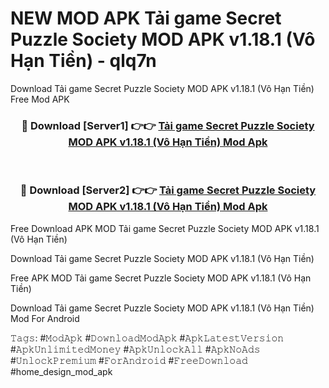 # NEW MOD APK Tải game Secret Puzzle Society MOD APK v1.18.1 (Vô Hạn Tiền) - qlq7n
Download Tải game Secret Puzzle Society MOD APK v1.18.1 (Vô Hạn Tiền) Free Mod APK

<div align="center">
<h3>🔴 Download [Server1] 👉👉 <a href="https://apk-comot.site?title=Tải_game_Secret_Puzzle_Society_MOD_APK_v1.18.1_(Vô_Hạn_Tiền)">Tải game Secret Puzzle Society MOD APK v1.18.1 (Vô Hạn Tiền) Mod Apk</a></h3><br>

<h3>🔴 Download [Server2] 👉👉 <a href="https://apk-comot.site?title=Tải_game_Secret_Puzzle_Society_MOD_APK_v1.18.1_(Vô_Hạn_Tiền)">Tải game Secret Puzzle Society MOD APK v1.18.1 (Vô Hạn Tiền) Mod Apk</a></h3>
</div>


Free Download APK MOD Tải game Secret Puzzle Society MOD APK v1.18.1 (Vô Hạn Tiền)

Download Tải game Secret Puzzle Society MOD APK v1.18.1 (Vô Hạn Tiền) 

Free APK MOD Tải game Secret Puzzle Society MOD APK v1.18.1 (Vô Hạn Tiền) 

Download Tải game Secret Puzzle Society MOD APK v1.18.1 (Vô Hạn Tiền) Mod For Android

𝚃𝚊𝚐𝚜: #𝙼𝚘𝚍𝙰𝚙𝚔 #𝙳𝚘𝚠𝚗𝚕𝚘𝚊𝚍𝙼𝚘𝚍𝙰𝚙𝚔 #𝙰𝚙𝚔𝙻𝚊𝚝𝚎𝚜𝚝𝚅𝚎𝚛𝚜𝚒𝚘𝚗 #𝙰𝚙𝚔𝚄𝚗𝚕𝚒𝚖𝚒𝚝𝚎𝚍𝙼𝚘𝚗𝚎𝚢 #𝙰𝚙𝚔𝚄𝚗𝚕𝚘𝚌𝚔𝙰𝚕𝚕 #𝙰𝚙𝚔𝙽𝚘𝙰𝚍𝚜 #𝚄𝚗𝚕𝚘𝚌𝚔𝙿𝚛𝚎𝚖𝚒𝚞𝚖 #𝙵𝚘𝚛𝙰𝚗𝚍𝚛𝚘𝚒𝚍 #𝙵𝚛𝚎𝚎𝙳𝚘𝚠𝚗𝚕𝚘𝚊𝚍 #home_design_mod_apk